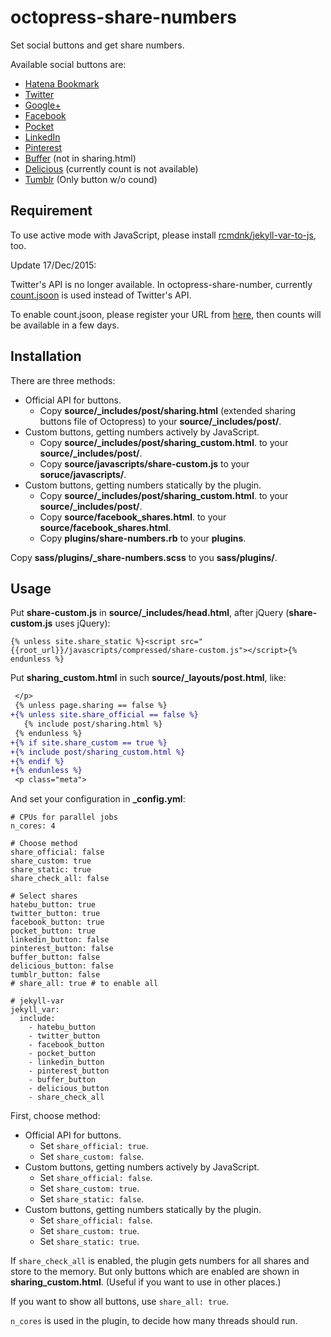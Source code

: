 # octopress-share-numbers

Set social buttons and get share numbers.

Available social buttons are:

* [Hatena Bookmark](http://b.hatena.ne.jp/)
* [Twitter](https://twitter.com/)
* [Google+](https://plus.google.com/)
* [Facebook](https://www.facebook.com/)
* [Pocket](https://getpocket.com/)
* [LinkedIn](https://www.linkedin.com/)
* [Pinterest](https://pinterest.com/)
* [Buffer](https://buffer.com/) (not in sharing.html)
* [Delicious](https://del.icio.us/) (currently count is not available)
* [Tumblr](https://www.tumblr.com/) (Only button w/o cound)

## Requirement

To use active mode with JavaScript,
please install
[rcmdnk/jekyll-var-to-js](https://github.com/rcmdnk/jekyll-var-to-js), too.

Update 17/Dec/2015:

Twitter's API is no longer available.
In octopress-share-number, currently
[count.jsoon](http://jsoon.digitiminimi.com/) is used instead of Twitter's API.

To enable count.jsoon, please register your URL from
[here](http://jsoon.digitiminimi.com/),
then counts will be available in a few days.

## Installation

There are three methods:

* Official API for buttons.
    * Copy **source/_includes/post/sharing.html** (extended sharing buttons file of Octopress)
    to your **source/_includes/post/**.
* Custom buttons, getting numbers actively by JavaScript.
    * Copy **source/_includes/post/sharing_custom.html**.
    to your **source/_includes/post/**.
    * Copy **source/javascripts/share-custom.js** to your **soruce/javascripts/**.
* Custom buttons, getting numbers statically by the plugin.
    * Copy **source/_includes/post/sharing_custom.html**.
    to your **source/_includes/post/**.
    * Copy **source/facebook_shares.html**.
    to your **source/facebook_shares.html**.
    * Copy **plugins/share-numbers.rb** to your **plugins**.

Copy **sass/plugins/_share-numbers.scss** to you **sass/plugins/**.

## Usage


Put **share-custom.js** in **source/_includes/head.html**, after jQuery (**share-custom.js** uses jQuery):

    {% unless site.share_static %}<script src="{{root_url}}/javascripts/compressed/share-custom.js"></script>{% endunless %}

Put **sharing_custom.html** in such **source/_layouts/post.html**,
like:

```diff
 </p>
 {% unless page.sharing == false %}
+{% unless site.share_official == false %}
   {% include post/sharing.html %}
 {% endunless %}
+{% if site.share_custom == true %}
+{% include post/sharing_custom.html %}
+{% endif %}
+{% endunless %}
 <p class="meta">
```

And set your configuration in **_config.yml**:


    # CPUs for parallel jobs
    n_cores: 4

    # Choose method
    share_official: false
    share_custom: true
    share_static: true
    share_check_all: false

    # Select shares
    hatebu_button: true
    twitter_button: true
    facebook_button: true
    pocket_button: true
    linkedin_button: false
    pinterest_button: false
    buffer_button: false
    delicious_button: false
    tumblr_button: false
    # share_all: true # to enable all

    # jekyll-var
    jekyll_var:
      include:
        - hatebu_button
        - twitter_button
        - facebook_button
        - pocket_button
        - linkedin_button
        - pinterest_button
        - buffer_button
        - delicious_button
        - share_check_all


First, choose method:

* Official API for buttons.
    * Set `share_official: true`.
    * Set `share_custom: false`.
* Custom buttons, getting numbers actively by JavaScript.
    * Set `share_official: false`.
    * Set `share_custom: true`.
    * Set `share_static: false`.
* Custom buttons, getting numbers statically by the plugin.
    * Set `share_official: false`.
    * Set `share_custom: true`.
    * Set `share_static: true`.

If `share_check_all` is enabled,
the plugin gets numbers for all shares
and store to the memory.
But only buttons which are enabled are shown in **sharing_custom.html**.
(Useful if you want to use in other places.)

If you want to show all buttons, use `share_all: true`.

`n_cores` is used in the plugin, to decide how many threads should run.

